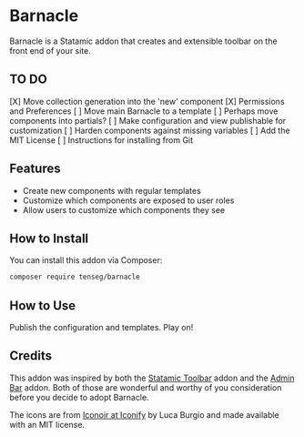 # Barnacle

Barnacle is a Statamic addon that creates and extensible toolbar on the front end of your site.

## TO DO

[X] Move collection generation into the 'new' component
[X] Permissions and Preferences
[ ] Move main Barnacle to a template
    [ ] Perhaps move components into partials?
[ ] Make configuration and view publishable for customization
[ ] Harden components against missing variables
[ ] Add the MIT License
[ ] Instructions for installing from Git

## Features

- Create new components with regular templates
- Customize which components are exposed to user roles
- Allow users to customize which components they see

## How to Install

You can install this addon via Composer:

``` bash
composer require tenseg/barnacle
```

## How to Use

Publish the configuration and templates. Play on!

## Credits

This addon was inspired by both the [Statamic Toolbar](https://statamic.com/addons/heidkaemper/toolbar) addon and the [Admin Bar](https://statamic.com/addons/el-schneider/admin-bar) addon. Both of those are wonderful and worthy of you consideration before you decide to adopt Barnacle.

The icons are from [Iconoir at Iconify](https://icon-sets.iconify.design/iconoir/) by Luca Burgio and made available with an MIT license.
